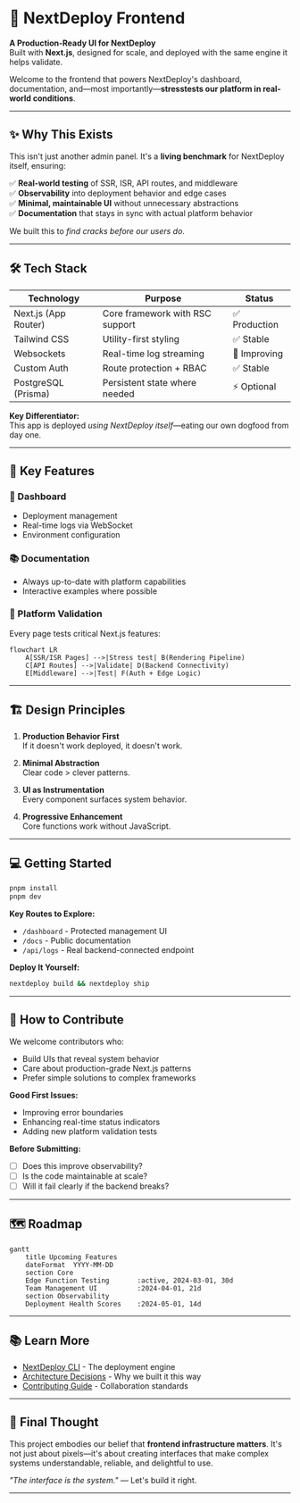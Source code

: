 
# 🌟 NextDeploy Frontend  

**A Production-Ready UI for NextDeploy**  
Built with **Next.js**, designed for scale, and deployed with the same engine it helps validate.  

Welcome to the frontend that powers NextDeploy's dashboard, documentation, and—most importantly—**stresstests our platform in real-world conditions**.  

---

## ✨ Why This Exists  

This isn't just another admin panel. It's a **living benchmark** for NextDeploy itself, ensuring:  

✅ **Real-world testing** of SSR, ISR, API routes, and middleware  
✅ **Observability** into deployment behavior and edge cases  
✅ **Minimal, maintainable UI** without unnecessary abstractions  
✅ **Documentation** that stays in sync with actual platform behavior  

We built this to *find cracks before our users do*.  

---

## 🛠 Tech Stack  

| Technology          | Purpose                              | Status       |
|---------------------|--------------------------------------|--------------|
| Next.js (App Router)| Core framework with RSC support      | ✅ Production |
| Tailwind CSS        | Utility-first styling                | ✅ Stable     |
| Websockets          | Real-time log streaming              | 🔧 Improving |
| Custom Auth         | Route protection + RBAC              | ✅ Stable     |
| PostgreSQL (Prisma) | Persistent state where needed        | ⚡ Optional   |

**Key Differentiator:**  
This app is deployed *using NextDeploy itself*—eating our own dogfood from day one.  

---

## 🎯 Key Features  

### 🧭 Dashboard  
- Deployment management  
- Real-time logs via WebSocket  
- Environment configuration  

### 📚 Documentation  
- Always up-to-date with platform capabilities  
- Interactive examples where possible  

### 🧪 Platform Validation  
Every page tests critical Next.js features:  
```mermaid
flowchart LR
    A[SSR/ISR Pages] -->|Stress test| B(Rendering Pipeline)
    C[API Routes] -->|Validate| D(Backend Connectivity)
    E[Middleware] -->|Test| F(Auth + Edge Logic)
```

---

## 🏗 Design Principles  

1. **Production Behavior First**  
   If it doesn't work deployed, it doesn't work.  

2. **Minimal Abstraction**  
   Clear code > clever patterns.  

3. **UI as Instrumentation**  
   Every component surfaces system behavior.  

4. **Progressive Enhancement**  
   Core functions work without JavaScript.  

---

## 💻 Getting Started  

```bash
pnpm install
pnpm dev
```

**Key Routes to Explore:**  
- `/dashboard` - Protected management UI  
- `/docs` - Public documentation  
- `/api/logs` - Real backend-connected endpoint  

**Deploy It Yourself:**  
```bash
nextdeploy build && nextdeploy ship
```

---

## 🤝 How to Contribute  

We welcome contributors who:  
- Build UIs that reveal system behavior  
- Care about production-grade Next.js patterns  
- Prefer simple solutions to complex frameworks  

**Good First Issues:**  
- Improving error boundaries  
- Enhancing real-time status indicators  
- Adding new platform validation tests  

**Before Submitting:**  
- [ ] Does this improve observability?  
- [ ] Is the code maintainable at scale?  
- [ ] Will it fail clearly if the backend breaks?  

---

## 🗺 Roadmap  

```mermaid
gantt
    title Upcoming Features
    dateFormat  YYYY-MM-DD
    section Core
    Edge Function Testing       :active, 2024-03-01, 30d
    Team Management UI          :2024-04-01, 21d
    section Observability
    Deployment Health Scores    :2024-05-01, 14d
```

---

## 📚 Learn More  

- [NextDeploy CLI](https://github.com/aynaash/nextdeploy) - The deployment engine  
- [Architecture Decisions](/.github/ARCHITECTURE.md) - Why we built it this way  
- [Contributing Guide](/.github/CONTRIBUTING.md) - Collaboration standards  

---

## 🌱 Final Thought  

This project embodies our belief that **frontend infrastructure matters**. It's not just about pixels—it's about creating interfaces that make complex systems understandable, reliable, and delightful to use.  

*"The interface is the system."* — Let's build it right.  

--- 


